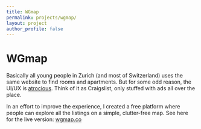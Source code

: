 ```yaml
---
title: WGmap
permalink: projects/wgmap/
layout: project
author_profile: false
---
```

# WGmap

Basically all young people in Zurich (and most of Switzerland) uses the same website to find rooms and apartments. But for some odd reason, the UI/UX is [atrocious](https://www.wgzimmer.ch/en/wgzimmer/search/mate.html). Think of it as Craigslist, only stuffed with ads all over the place.

In an effort to improve the experience, I created a free platform where people can explore all the listings on a simple, clutter-free map. See here for the live version: [wgmap.co](https://wgmap.co/)
